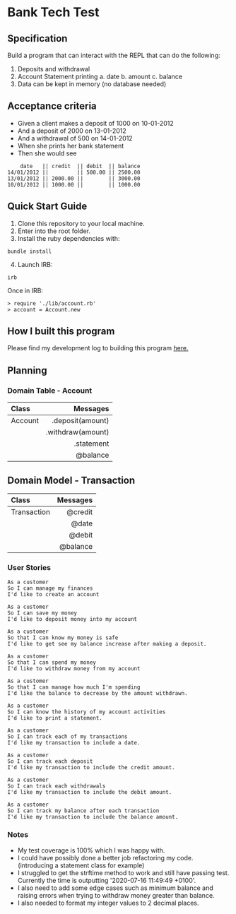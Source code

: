 # Bank Tech Test


## Specification

Build a program that can interact with the REPL that can do the following:

1. Deposits and withdrawal
2. Account Statement printing
  a. date 
  b. amount 
  c. balance 
3. Data can be kept in memory (no database needed)

## Acceptance criteria 

- Given a client makes a deposit of 1000 on 10-01-2012
- And a deposit of 2000 on 13-01-2012
- And a withdrawal of 500 on 14-01-2012
- When she prints her bank statement
- Then she would see

```
    date   || credit  || debit  || balance
14/01/2012 ||         || 500.00 || 2500.00
13/01/2012 || 2000.00 ||        || 3000.00
10/01/2012 || 1000.00 ||        || 1000.00
```

## Quick Start Guide

1. Clone this repository to your local machine.
2. Enter into the root folder.
3. Install the ruby dependencies with:

```shell
bundle install
```
4. Launch IRB:
```shell
irb
```
Once in IRB:
```shell
> require './lib/account.rb'
> account = Account.new
```

## How I built this program
Please find my development log to building this program [here.](https://github.com/ooduola/bank_tech_test/blob/master/development_journal/development_log.md)


## Planning

### Domain Table - Account

| Class       | Messages  |
| :---        |  ----:    |
| Account     | .deposit(amount)  |
|             | .withdraw(amount)  |
|             | .statement  |
|             | @balance  |

## Domain Model - Transaction

| Class       | Messages  |
| :---        |  ----:    |
| Transaction | @credit   |
|             | @date     |
|             | @debit    |
|             | @balance  |

### User Stories  
```
As a customer
So I can manage my finances
I'd like to create an account 

As a customer 
So I can save my money
I'd like to deposit money into my account

As a customer 
So that I can know my money is safe
I'd like to get see my balance increase after making a deposit.

As a customer 
So that I can spend my money                                           
I'd like to withdraw money from my account

As a customer 
So that I can manage how much I'm spending
I'd like the balance to decrease by the amount withdrawn. 

As a customer
So I can know the history of my account activities 
I'd like to print a statement.

As a customer
So I can track each of my transactions
I'd like my transaction to include a date.

As a customer
So I can track each deposit
I'd like my transaction to include the credit amount.

As a customer 
So I can track each withdrawals
I'd like my transaction to include the debit amount.

As a customer 
So I can track my balance after each transaction
I'd like my transaction to include the balance amount.
```

### Notes 

- My test coverage is 100% which I was happy with.
- I could have possibly done a better job refactoring my code. (introducing a statement class for example)
- I struggled to get the strftime method to work and still have passing test. Currently the time is outputting '2020-07-16 11:49:49 +0100'.
- I also need to add some edge cases such as minimum balance and raising errors when trying to withdraw money greater than balance.
- I also needed to format my integer values to 2 decimal places. 
